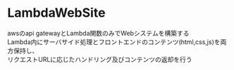 # LambdaWebSite

awsのapi gatewayとLambda関数のみでWebシステムを構築する  
Lambda内にサーバサイド処理とフロントエンドのコンテンツ(html,css,js)を両方保持し、  
リクエストURLに応じたハンドリング及びコンテンツの返却を行う  
  
  